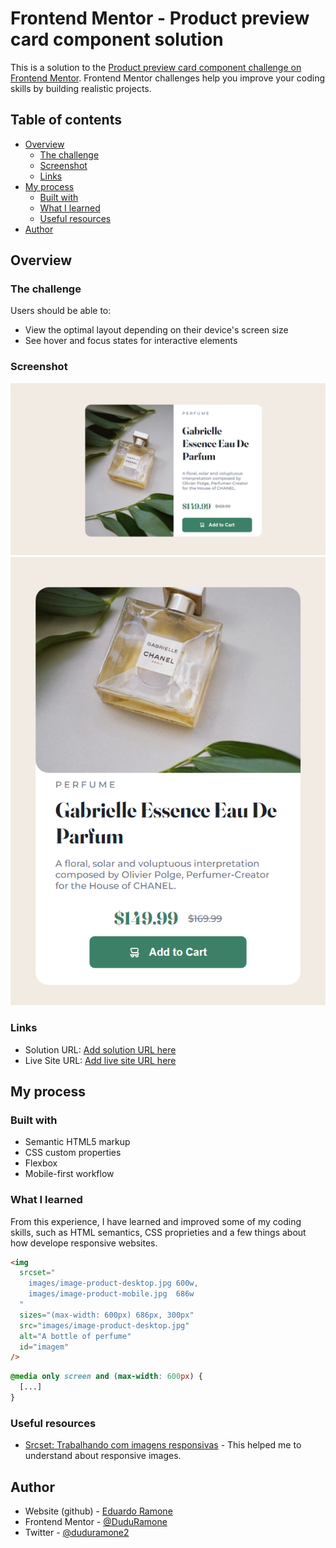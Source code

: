 # Frontend Mentor - Product preview card component solution

This is a solution to the [Product preview card component challenge on Frontend Mentor](https://www.frontendmentor.io/challenges/product-preview-card-component-GO7UmttRfa). Frontend Mentor challenges help you improve your coding skills by building realistic projects.

## Table of contents

- [Overview](#overview)
  - [The challenge](#the-challenge)
  - [Screenshot](#screenshot)
  - [Links](#links)
- [My process](#my-process)
  - [Built with](#built-with)
  - [What I learned](#what-i-learned)
  - [Useful resources](#useful-resources)
- [Author](#author)

## Overview

### The challenge

Users should be able to:

- View the optimal layout depending on their device's screen size
- See hover and focus states for interactive elements

### Screenshot

![](./screenshots/view-desktop.png)
![](./screenshots/view-mobile.png)

### Links

- Solution URL: [Add solution URL here](https://your-solution-url.com)
- Live Site URL: [Add live site URL here](https://your-live-site-url.com)

## My process

### Built with

- Semantic HTML5 markup
- CSS custom properties
- Flexbox
- Mobile-first workflow

### What I learned

From this experience, I have learned and improved some of my coding skills, such as HTML semantics, CSS proprieties and a few things about how develope responsive websites.

```html
<img
  srcset="
    images/image-product-desktop.jpg 600w,
    images/image-product-mobile.jpg  686w
  "
  sizes="(max-width: 600px) 686px, 300px"
  src="images/image-product-desktop.jpg"
  alt="A bottle of perfume"
  id="imagem"
/>
```

```css
@media only screen and (max-width: 600px) {
  [...]
}
```

### Useful resources

- [Srcset: Trabalhando com imagens responsivas](https://www.alura.com.br/artigos/srcset-trabalhando-imagens-responsivas?gclid=CjwKCAiAuOieBhAIEiwAgjCvcpXByHu7gMcjnycMRENbdlq8R7zyG8H5i7ZrDzvoPYKx1FoNYsZd2RoCnsQQAvD_BwE) - This helped me to understand about responsive images.

## Author

- Website (github) - [Eduardo Ramone](https://github.com/DuduRamone)
- Frontend Mentor - [@DuduRamone](https://www.frontendmentor.io/profile/@DuduRamone)
- Twitter - [@duduramone2](https://www.twitter.com/duduramone2)
